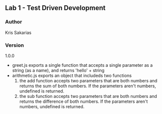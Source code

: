 ## Lab 1 - Test Driven Development

### Author
Kris Sakarias

### Version
1.0.0

* greet.js exports a single function that accepts a single parameter as a string (as a name), and returns 'hello' + string
* arithmetic.js exports an object that includeds two functions  
  1. the add function accepts two parameters that are both numbers and returns the sum of both numbers. If the parameters aren't numbers, undefined is returned.  
  2. the sub function accepts two parameters that are both numbers and returns the difference of both numbers. If the parameters aren't numbers, undefined is returned.